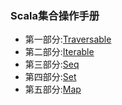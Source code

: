 ### Scala集合操作手册
- 第一部分:[Traversable](https://kongluo.github.io/2018/12/14/BigData-Scala9-1/#more)
- 第二部分:[Iterable](https://kongluo.github.io/2018/12/14/BigData-Scala9-2/#more)
- 第三部分:[Seq](https://kongluo.github.io/2018/12/14/BigData-Scala9-3/#more)
- 第四部分:[Set](https://kongluo.github.io/2018/12/14/BigData-Scala9-4/#more)
- 第五部分:[Map](https://kongluo.github.io/2018/12/14/BigData-Scala9-5/#more)
